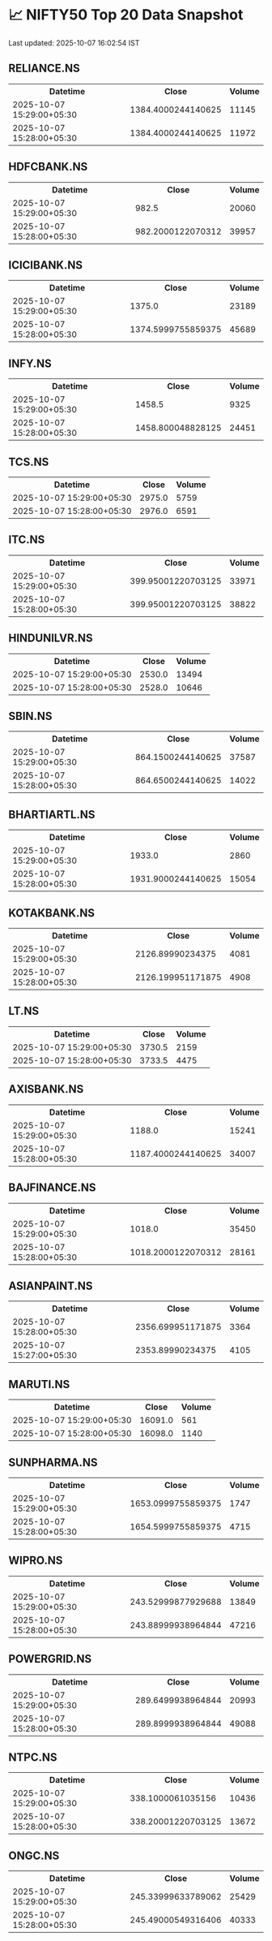 # 📈 NIFTY50 Top 20 Data Snapshot

Last updated: 2025-10-07 16:02:54 IST

## RELIANCE.NS

<table>
  <tr><th>Datetime</th><th>Close</th><th>Volume</th></tr>
  <tr><td>2025-10-07 15:29:00+05:30</td><td>1384.4000244140625</td><td>11145</td></tr>
  <tr><td>2025-10-07 15:28:00+05:30</td><td>1384.4000244140625</td><td>11972</td></tr>
</table>

## HDFCBANK.NS

<table>
  <tr><th>Datetime</th><th>Close</th><th>Volume</th></tr>
  <tr><td>2025-10-07 15:29:00+05:30</td><td>982.5</td><td>20060</td></tr>
  <tr><td>2025-10-07 15:28:00+05:30</td><td>982.2000122070312</td><td>39957</td></tr>
</table>

## ICICIBANK.NS

<table>
  <tr><th>Datetime</th><th>Close</th><th>Volume</th></tr>
  <tr><td>2025-10-07 15:29:00+05:30</td><td>1375.0</td><td>23189</td></tr>
  <tr><td>2025-10-07 15:28:00+05:30</td><td>1374.5999755859375</td><td>45689</td></tr>
</table>

## INFY.NS

<table>
  <tr><th>Datetime</th><th>Close</th><th>Volume</th></tr>
  <tr><td>2025-10-07 15:29:00+05:30</td><td>1458.5</td><td>9325</td></tr>
  <tr><td>2025-10-07 15:28:00+05:30</td><td>1458.800048828125</td><td>24451</td></tr>
</table>

## TCS.NS

<table>
  <tr><th>Datetime</th><th>Close</th><th>Volume</th></tr>
  <tr><td>2025-10-07 15:29:00+05:30</td><td>2975.0</td><td>5759</td></tr>
  <tr><td>2025-10-07 15:28:00+05:30</td><td>2976.0</td><td>6591</td></tr>
</table>

## ITC.NS

<table>
  <tr><th>Datetime</th><th>Close</th><th>Volume</th></tr>
  <tr><td>2025-10-07 15:29:00+05:30</td><td>399.95001220703125</td><td>33971</td></tr>
  <tr><td>2025-10-07 15:28:00+05:30</td><td>399.95001220703125</td><td>38822</td></tr>
</table>

## HINDUNILVR.NS

<table>
  <tr><th>Datetime</th><th>Close</th><th>Volume</th></tr>
  <tr><td>2025-10-07 15:29:00+05:30</td><td>2530.0</td><td>13494</td></tr>
  <tr><td>2025-10-07 15:28:00+05:30</td><td>2528.0</td><td>10646</td></tr>
</table>

## SBIN.NS

<table>
  <tr><th>Datetime</th><th>Close</th><th>Volume</th></tr>
  <tr><td>2025-10-07 15:29:00+05:30</td><td>864.1500244140625</td><td>37587</td></tr>
  <tr><td>2025-10-07 15:28:00+05:30</td><td>864.6500244140625</td><td>14022</td></tr>
</table>

## BHARTIARTL.NS

<table>
  <tr><th>Datetime</th><th>Close</th><th>Volume</th></tr>
  <tr><td>2025-10-07 15:29:00+05:30</td><td>1933.0</td><td>2860</td></tr>
  <tr><td>2025-10-07 15:28:00+05:30</td><td>1931.9000244140625</td><td>15054</td></tr>
</table>

## KOTAKBANK.NS

<table>
  <tr><th>Datetime</th><th>Close</th><th>Volume</th></tr>
  <tr><td>2025-10-07 15:29:00+05:30</td><td>2126.89990234375</td><td>4081</td></tr>
  <tr><td>2025-10-07 15:28:00+05:30</td><td>2126.199951171875</td><td>4908</td></tr>
</table>

## LT.NS

<table>
  <tr><th>Datetime</th><th>Close</th><th>Volume</th></tr>
  <tr><td>2025-10-07 15:29:00+05:30</td><td>3730.5</td><td>2159</td></tr>
  <tr><td>2025-10-07 15:28:00+05:30</td><td>3733.5</td><td>4475</td></tr>
</table>

## AXISBANK.NS

<table>
  <tr><th>Datetime</th><th>Close</th><th>Volume</th></tr>
  <tr><td>2025-10-07 15:29:00+05:30</td><td>1188.0</td><td>15241</td></tr>
  <tr><td>2025-10-07 15:28:00+05:30</td><td>1187.4000244140625</td><td>34007</td></tr>
</table>

## BAJFINANCE.NS

<table>
  <tr><th>Datetime</th><th>Close</th><th>Volume</th></tr>
  <tr><td>2025-10-07 15:29:00+05:30</td><td>1018.0</td><td>35450</td></tr>
  <tr><td>2025-10-07 15:28:00+05:30</td><td>1018.2000122070312</td><td>28161</td></tr>
</table>

## ASIANPAINT.NS

<table>
  <tr><th>Datetime</th><th>Close</th><th>Volume</th></tr>
  <tr><td>2025-10-07 15:28:00+05:30</td><td>2356.699951171875</td><td>3364</td></tr>
  <tr><td>2025-10-07 15:27:00+05:30</td><td>2353.89990234375</td><td>4105</td></tr>
</table>

## MARUTI.NS

<table>
  <tr><th>Datetime</th><th>Close</th><th>Volume</th></tr>
  <tr><td>2025-10-07 15:29:00+05:30</td><td>16091.0</td><td>561</td></tr>
  <tr><td>2025-10-07 15:28:00+05:30</td><td>16098.0</td><td>1140</td></tr>
</table>

## SUNPHARMA.NS

<table>
  <tr><th>Datetime</th><th>Close</th><th>Volume</th></tr>
  <tr><td>2025-10-07 15:29:00+05:30</td><td>1653.0999755859375</td><td>1747</td></tr>
  <tr><td>2025-10-07 15:28:00+05:30</td><td>1654.5999755859375</td><td>4715</td></tr>
</table>

## WIPRO.NS

<table>
  <tr><th>Datetime</th><th>Close</th><th>Volume</th></tr>
  <tr><td>2025-10-07 15:29:00+05:30</td><td>243.52999877929688</td><td>13849</td></tr>
  <tr><td>2025-10-07 15:28:00+05:30</td><td>243.88999938964844</td><td>47216</td></tr>
</table>

## POWERGRID.NS

<table>
  <tr><th>Datetime</th><th>Close</th><th>Volume</th></tr>
  <tr><td>2025-10-07 15:29:00+05:30</td><td>289.6499938964844</td><td>20993</td></tr>
  <tr><td>2025-10-07 15:28:00+05:30</td><td>289.8999938964844</td><td>49088</td></tr>
</table>

## NTPC.NS

<table>
  <tr><th>Datetime</th><th>Close</th><th>Volume</th></tr>
  <tr><td>2025-10-07 15:29:00+05:30</td><td>338.1000061035156</td><td>10436</td></tr>
  <tr><td>2025-10-07 15:28:00+05:30</td><td>338.20001220703125</td><td>13672</td></tr>
</table>

## ONGC.NS

<table>
  <tr><th>Datetime</th><th>Close</th><th>Volume</th></tr>
  <tr><td>2025-10-07 15:29:00+05:30</td><td>245.33999633789062</td><td>25429</td></tr>
  <tr><td>2025-10-07 15:28:00+05:30</td><td>245.49000549316406</td><td>40333</td></tr>
</table>

